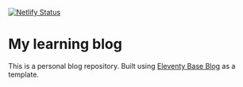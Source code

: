 
[![Netlify Status](https://api.netlify.com/api/v1/badges/718e425d-c6f3-49d8-863a-492e640dd61f/deploy-status)](https://app.netlify.com/sites/frakit/deploys)

# My learning blog

This is a personal blog repository. Built using [Eleventy Base Blog](https://github.com/11ty/eleventy-base-blog) as a template.
